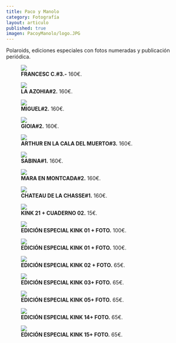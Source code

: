 ```yaml
---
title: Paco y Manolo
category: Fotografía
layout: articulo
published: true
imagen: PacoyManolo/logo.JPG
---
```


Polaroids, ediciones especiales con fotos numeradas y publicación periódica.

<div class="figure-group">
<figure>
	<a href="/images/PacoyManolo/Francesc.jpg"><img src="/images/PacoyManolo/Francesc.jpg"></a>
	<figcaption><b>FRANCESC C.#3.-</b>
	       160€.</figcaption>
</figure>

<figure>
	<a href="/images/PacoyManolo/azohia.jpg"><img src="/images/PacoyManolo/azohia.jpg"></a>
	<figcaption><b>LA AZOHIA#2.</b>	
	160€.</figcaption>
</figure>


<figure>
	<a href="/images/PacoyManolo/Miguel.jpg"><img src="/images/PacoyManolo/Miguel.jpg"></a>
	<figcaption><b>MIGUEL#2.</b>
	160€.</figcaption>
</figure>
</div>


<div class="figure-group">
<figure>
	<a href="/images/PacoyManolo/Gioia.jpg"><img src="/images/PacoyManolo/Gioia.jpg"></a>
	<figcaption><b>GIOIA#2.</b>
	160€.</figcaption>
</figure>


<figure>
	<a href="/images/PacoyManolo/Arthur.jpg"><img src="/images/PacoyManolo/Arthur.jpg"></a>
	<figcaption><b>ARTHUR EN LA CALA DEL MUERTO#3.</b>
	160€.</figcaption>
</figure>


<figure>
	<a href="/images/PacoyManolo/Sabina.jpg"><img src="/images/PacoyManolo/Sabina.jpg"></a>
	<figcaption><b>SABINA#1.</b>
	160€.</figcaption>
</figure>
</div>


<div class="figure-group">
<figure>
	<a href="/images/PacoyManolo/Mara.jpg"><img src="/images/PacoyManolo/Mara.jpg"></a>
	<figcaption><b>MARA EN MONTCADA#2.</b>
	160€.</figcaption>
</figure>


<figure>
	<a href="/images/PacoyManolo/Chateau.jpg"><img src="/images/PacoyManolo/Chateau.jpg"></a>
	<figcaption><b>CHATEAU DE LA CHASSE#1.</b>
	160€.</figcaption>
</figure>


<figure>
	<a href="/images/PacoyManolo/Kink_21.jpg"><img src="/images/PacoyManolo/Kink_21.jpg"></a>
	<figcaption><b>KINK 21 + CUADERNO 02.</b>
	15€.</figcaption>
</figure>
</div>


<div class="figure-group">
<figure>
	<a href="/images/PacoyManolo/E.E.KINK01.jpg"><img src="/images/PacoyManolo/E.E.KINK01.jpg"></a>
	<figcaption><b> EDICIÓN ESPECIAL KINK 01 + FOTO.</b>
	100€.</figcaption>
</figure>


<figure>
	<a href="/images/PacoyManolo/E.E.KINK1.jpg"><img src="/images/PacoyManolo/E.E.KINK1.jpg"></a>
	<figcaption><b>EDICIÓN ESPECIAL KINK 01 + FOTO.</b>
	100€.</figcaption>
</figure>


<figure>
	<a href="/images/PacoyManolo/E.E.KINK2.jpg"><img src="/images/PacoyManolo/E.E.KINK2.jpg"></a>
	<figcaption><b>EDICIÓN ESPECIAL KINK 02 + FOTO.</b>
	65€.</figcaption>
</figure>
</div>


<div class="figure-group">
<figure>
	<a href="/images/PacoyManolo/E.E.KINK3.jpg"><img src="/images/PacoyManolo/E.E.KINK3.jpg"></a>
	<figcaption><b>EDICIÓN ESPECIAL KINK 03+ FOTO.</b>
	65€.</figcaption>
</figure>


<figure>
	<a href="/images/PacoyManolo/E.E.KINK5.jpg"><img src="/images/PacoyManolo/E.E.KINK5.jpg"></a>
	<figcaption><b>EDICIÓN ESPECIAL KINK 05+ FOTO.</b>
	65€.</figcaption>
</figure>


<figure>
	<a href="/images/ PacoyManolo/E.E.KINK14.jpg"><img src="/images/PacoyManolo/E.E.KINK14.jpg"></a>
	<figcaption><b>EDICIÓN ESPECIAL KINK 14+ FOTO.</b>
	65€.</figcaption>
</figure>
</div>


<figure>
	<a href="/images/PacoyManolo/E.E.KINK15.jpg"><img src="/images/PacoyManolo/E.E.KINK14.jpg"></a>
	<figcaption><b>EDICIÓN ESPECIAL KINK 15+ FOTO.</b>
	65€.</figcaption>
</figure>



